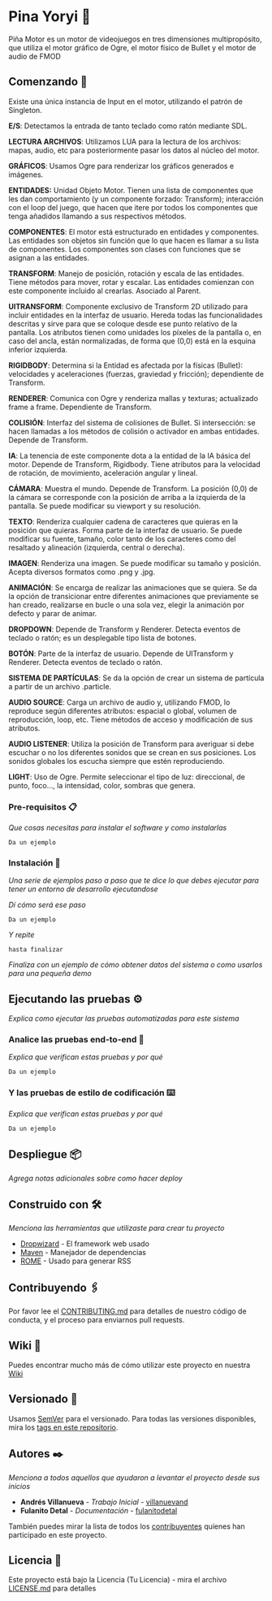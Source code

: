 # Pina Yoryi 🍍

Piña Motor es un motor de videojuegos en tres dimensiones multipropósito, que utiliza el motor gráfico de Ogre, el motor físico de Bullet y el motor de audio de FMOD

## Comenzando 🚀

Existe una única instancia de Input en el motor, utilizando el patrón de Singleton.

**E/S**: Detectamos la entrada de tanto teclado como ratón mediante SDL. 

**LECTURA ARCHIVOS**: Utilizamos LUA para la lectura de los archivos: mapas, audio, etc para posteriormente pasar los datos al núcleo del motor.

**GRÁFICOS**: Usamos Ogre para renderizar los gráficos generados e imágenes. 

**ENTIDADES:** Unidad Objeto Motor. Tienen una lista de componentes que les dan comportamiento (y un componente forzado: Transform); interacción con el loop del juego, que hacen que itere por todos los componentes que tenga añadidos llamando a sus respectivos métodos.

**COMPONENTES**: El motor está estructurado en entidades y componentes. Las entidades son objetos sin función que lo que hacen es llamar a su lista de componentes. Los componentes son clases con funciones que se asignan a las entidades.

**TRANSFORM**: Manejo de posición, rotación y escala de las entidades. Tiene métodos para mover, rotar y escalar. Las entidades comienzan con este componente incluido al crearlas. Asociado al Parent.

**UITRANSFORM**: Componente exclusivo de Transform 2D utilizado para incluir entidades en la interfaz de usuario. Hereda todas las funcionalidades descritas y sirve para que se coloque desde ese punto relativo de la pantalla. Los atributos tienen como unidades los píxeles de la pantalla o, en caso del ancla, están normalizadas, de forma que (0,0) está en la esquina inferior izquierda.

**RIGIDBODY**: Determina si la Entidad es afectada por la físicas (Bullet): velocidades y aceleraciones (fuerzas, graviedad y fricción); dependiente de Transform.

**RENDERER**: Comunica con Ogre y renderiza mallas y texturas; actualizado frame a frame. Dependiente de Transform. 

**COLISIÓN**: Interfaz del sistema de colisiones de Bullet. Si intersección: se hacen llamadas a los métodos de colisión o activador en ambas entidades. Depende de Transform. 

**IA**: La tenencia de este componente dota a la entidad de la IA básica del motor. Depende de Transform, Rigidbody. Tiene atributos para la velocidad de rotación, de movimiento, aceleración angular y lineal.

**CÁMARA**: Muestra el mundo. Depende de Transform. La posición (0,0) de la cámara se corresponde con la posición de arriba a la izquierda de la pantalla. Se puede modificar su viewport y su resolución.

**TEXTO**: Renderiza cualquier cadena de caracteres que quieras en la posición que quieras. Forma parte de la interfaz de usuario. Se puede modificar su fuente, tamaño, color tanto de los caracteres como del resaltado y alineación (izquierda, central o derecha).

**IMAGEN**: Renderiza una imagen. Se puede modificar su tamaño y posición. Acepta diversos formatos como .png y .jpg.

**ANIMACIÓN**: Se encarga de realizar las animaciones que se quiera. Se da la opción de transicionar entre diferentes animaciones que previamente se han creado, realizarse en bucle o una sola vez, elegir la animación por defecto y parar de animar.

**DROPDOWN**: Depende de Transform y Renderer. Detecta eventos de teclado o ratón; es un desplegable tipo lista de botones.

**BOTÓN**: Parte de la interfaz de usuario. Depende de UITransform y Renderer. Detecta eventos de teclado o ratón.

**SISTEMA DE PARTÍCULAS**: Se da la opción de crear un sistema de partícula a partir de un archivo .particle.

**AUDIO SOURCE**: Carga un archivo de audio y, utilizando FMOD, lo reproduce según diferentes atributos: espacial o global, volumen de reproducción, loop, etc. Tiene métodos de acceso y modificación de sus atributos.

**AUDIO LISTENER**: Utiliza la posición de Transform para averiguar si debe escuchar o no los diferentes sonidos que se crean en sus posiciones. Los sonidos globales los escucha siempre que estén reproduciendo.

**LIGHT**: Uso de Ogre. Permite seleccionar el tipo de luz: direccional, de punto, foco…, la intensidad, color, sombras que genera.


### Pre-requisitos 📋

_Que cosas necesitas para instalar el software y como instalarlas_

```
Da un ejemplo
```

### Instalación 🔧

_Una serie de ejemplos paso a paso que te dice lo que debes ejecutar para tener un entorno de desarrollo ejecutandose_

_Dí cómo será ese paso_

```
Da un ejemplo
```

_Y repite_

```
hasta finalizar
```

_Finaliza con un ejemplo de cómo obtener datos del sistema o como usarlos para una pequeña demo_

## Ejecutando las pruebas ⚙️

_Explica como ejecutar las pruebas automatizadas para este sistema_

### Analice las pruebas end-to-end 🔩

_Explica que verifican estas pruebas y por qué_

```
Da un ejemplo
```

### Y las pruebas de estilo de codificación ⌨️

_Explica que verifican estas pruebas y por qué_

```
Da un ejemplo
```

## Despliegue 📦

_Agrega notas adicionales sobre como hacer deploy_

## Construido con 🛠️

_Menciona las herramientas que utilizaste para crear tu proyecto_

* [Dropwizard](http://www.dropwizard.io/1.0.2/docs/) - El framework web usado
* [Maven](https://maven.apache.org/) - Manejador de dependencias
* [ROME](https://rometools.github.io/rome/) - Usado para generar RSS

## Contribuyendo 🖇️

Por favor lee el [CONTRIBUTING.md](https://gist.github.com/villanuevand/xxxxxx) para detalles de nuestro código de conducta, y el proceso para enviarnos pull requests.

## Wiki 📖

Puedes encontrar mucho más de cómo utilizar este proyecto en nuestra [Wiki](https://github.com/tu/proyecto/wiki)

## Versionado 📌

Usamos [SemVer](http://semver.org/) para el versionado. Para todas las versiones disponibles, mira los [tags en este repositorio](https://github.com/tu/proyecto/tags).

## Autores ✒️

_Menciona a todos aquellos que ayudaron a levantar el proyecto desde sus inicios_

* **Andrés Villanueva** - *Trabajo Inicial* - [villanuevand](https://github.com/villanuevand)
* **Fulanito Detal** - *Documentación* - [fulanitodetal](#fulanito-de-tal)

También puedes mirar la lista de todos los [contribuyentes](https://github.com/your/project/contributors) quíenes han participado en este proyecto. 

## Licencia 📄

Este proyecto está bajo la Licencia (Tu Licencia) - mira el archivo [LICENSE.md](LICENSE.md) para detalles

